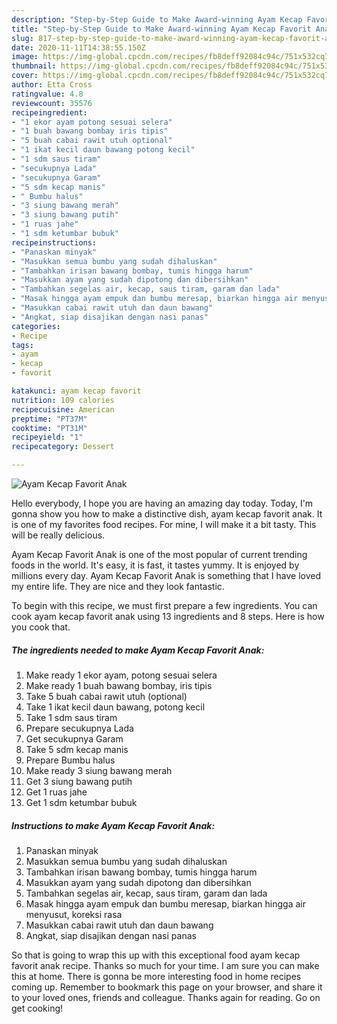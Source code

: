 ```yaml
---
description: "Step-by-Step Guide to Make Award-winning Ayam Kecap Favorit Anak"
title: "Step-by-Step Guide to Make Award-winning Ayam Kecap Favorit Anak"
slug: 817-step-by-step-guide-to-make-award-winning-ayam-kecap-favorit-anak
date: 2020-11-11T14:38:55.150Z
image: https://img-global.cpcdn.com/recipes/fb8deff92084c94c/751x532cq70/ayam-kecap-favorit-anak-foto-resep-utama.jpg
thumbnail: https://img-global.cpcdn.com/recipes/fb8deff92084c94c/751x532cq70/ayam-kecap-favorit-anak-foto-resep-utama.jpg
cover: https://img-global.cpcdn.com/recipes/fb8deff92084c94c/751x532cq70/ayam-kecap-favorit-anak-foto-resep-utama.jpg
author: Etta Cross
ratingvalue: 4.8
reviewcount: 35576
recipeingredient:
- "1 ekor ayam potong sesuai selera"
- "1 buah bawang bombay iris tipis"
- "5 buah cabai rawit utuh optional"
- "1 ikat kecil daun bawang potong kecil"
- "1 sdm saus tiram"
- "secukupnya Lada"
- "secukupnya Garam"
- "5 sdm kecap manis"
- " Bumbu halus"
- "3 siung bawang merah"
- "3 siung bawang putih"
- "1 ruas jahe"
- "1 sdm ketumbar bubuk"
recipeinstructions:
- "Panaskan minyak"
- "Masukkan semua bumbu yang sudah dihaluskan"
- "Tambahkan irisan bawang bombay, tumis hingga harum"
- "Masukkan ayam yang sudah dipotong dan dibersihkan"
- "Tambahkan segelas air, kecap, saus tiram, garam dan lada"
- "Masak hingga ayam empuk dan bumbu meresap, biarkan hingga air menyusut, koreksi rasa"
- "Masukkan cabai rawit utuh dan daun bawang"
- "Angkat, siap disajikan dengan nasi panas"
categories:
- Recipe
tags:
- ayam
- kecap
- favorit

katakunci: ayam kecap favorit 
nutrition: 109 calories
recipecuisine: American
preptime: "PT37M"
cooktime: "PT31M"
recipeyield: "1"
recipecategory: Dessert

---
```



![Ayam Kecap Favorit Anak](https://img-global.cpcdn.com/recipes/fb8deff92084c94c/751x532cq70/ayam-kecap-favorit-anak-foto-resep-utama.jpg)

Hello everybody, I hope you are having an amazing day today. Today, I'm gonna show you how to make a distinctive dish, ayam kecap favorit anak. It is one of my favorites food recipes. For mine, I will make it a bit tasty. This will be really delicious.



Ayam Kecap Favorit Anak is one of the most popular of current trending foods in the world. It's easy, it is fast, it tastes yummy. It is enjoyed by millions every day. Ayam Kecap Favorit Anak is something that I have loved my entire life. They are nice and they look fantastic.


To begin with this recipe, we must first prepare a few ingredients. You can cook ayam kecap favorit anak using 13 ingredients and 8 steps. Here is how you cook that.

<!--inarticleads1-->

##### The ingredients needed to make Ayam Kecap Favorit Anak:

1. Make ready 1 ekor ayam, potong sesuai selera
1. Make ready 1 buah bawang bombay, iris tipis
1. Take 5 buah cabai rawit utuh (optional)
1. Take 1 ikat kecil daun bawang, potong kecil
1. Take 1 sdm saus tiram
1. Prepare secukupnya Lada
1. Get secukupnya Garam
1. Take 5 sdm kecap manis
1. Prepare  Bumbu halus
1. Make ready 3 siung bawang merah
1. Get 3 siung bawang putih
1. Get 1 ruas jahe
1. Get 1 sdm ketumbar bubuk




<!--inarticleads2-->

##### Instructions to make Ayam Kecap Favorit Anak:

1. Panaskan minyak
1. Masukkan semua bumbu yang sudah dihaluskan
1. Tambahkan irisan bawang bombay, tumis hingga harum
1. Masukkan ayam yang sudah dipotong dan dibersihkan
1. Tambahkan segelas air, kecap, saus tiram, garam dan lada
1. Masak hingga ayam empuk dan bumbu meresap, biarkan hingga air menyusut, koreksi rasa
1. Masukkan cabai rawit utuh dan daun bawang
1. Angkat, siap disajikan dengan nasi panas




So that is going to wrap this up with this exceptional food ayam kecap favorit anak recipe. Thanks so much for your time. I am sure you can make this at home. There is gonna be more interesting food in home recipes coming up. Remember to bookmark this page on your browser, and share it to your loved ones, friends and colleague. Thanks again for reading. Go on get cooking!

